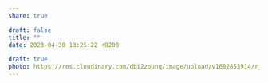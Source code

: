 ```yaml
---
share: true

draft: false
title: ""
date: 2023-04-30 13:25:22 +0200

draft: true
photo: https://res.cloudinary.com/dbi2zounq/image/upload/v1682853914/rjznvklbt5menakrponz.jpg
---
```

